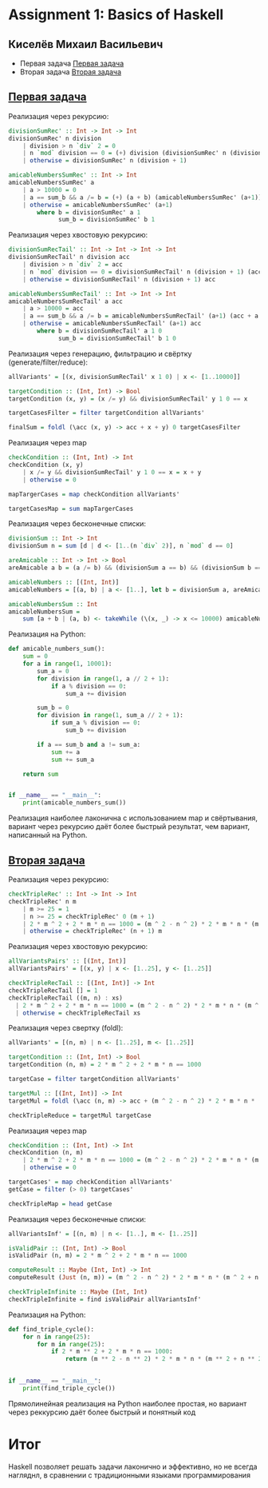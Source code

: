 # Assignment 1: Basics of Haskell


## Киселёв Михаил Васильевич
- Первая задача [Первая задача](https://projecteuler.net/problem=21) 
- Вторая задача [Вторая задача](https://projecteuler.net/problem=9)

## [Первая задача](https://projecteuler.net/problem=21)
Реализация через рекурсию: 
```haskell
divisionSumRec' :: Int -> Int -> Int
divisionSumRec' n division
    | division > n `div` 2 = 0
    | n `mod` division == 0 = (+) division (divisionSumRec' n (division + 1) )
    | otherwise = divisionSumRec' n (division + 1)

amicableNumbersSumRec' :: Int -> Int
amicableNumbersSumRec' a
    | a > 10000 = 0
    | a == sum_b && a /= b = (+) (a + b) (amicableNumbersSumRec' (a+1))
    | otherwise = amicableNumbersSumRec' (a+1)
        where b = divisionSumRec' a 1
              sum_b = divisionSumRec' b 1
```
Реализация через хвостовую рекурсию: 
```haskell
divisionSumRecTail' :: Int -> Int -> Int -> Int
divisionSumRecTail' n division acc
    | division > n `div` 2 = acc
    | n `mod` division == 0 = divisionSumRecTail' n (division + 1) (acc + division)
    | otherwise = divisionSumRecTail' n (division + 1) acc

amicableNumbersSumRecTail' :: Int -> Int -> Int
amicableNumbersSumRecTail' a acc
    | a > 10000 = acc
    | a == sum_b && a /= b = amicableNumbersSumRecTail' (a+1) (acc + a + b)
    | otherwise = amicableNumbersSumRecTail' (a+1) acc
        where b = divisionSumRecTail' a 1 0
              sum_b = divisionSumRecTail' b 1 0 
```

Реализация через генерацию, фильтрацию и свёртку (generate/filter/reduce): 
```haskell
allVariants' = [(x, divisionSumRecTail' x 1 0) | x <- [1..10000]]

targetCondition :: (Int, Int) -> Bool
targetCondition (x, y) = (x /= y) && divisionSumRecTail' y 1 0 == x

targetCasesFilter = filter targetCondition allVariants'

finalSum = foldl (\acc (x, y) -> acc + x + y) 0 targetCasesFilter

```
Реализация через map
```haskell
checkCondition :: (Int, Int) -> Int
checkCondition (x, y)
    | x /= y && divisionSumRecTail' y 1 0 == x = x + y
    | otherwise = 0

mapTargerCases = map checkCondition allVariants' 

targetCasesMap = sum mapTargerCases

```

Реализация через бесконечные списки: 
```haskell
divisionSum :: Int -> Int
divisionSum n = sum [d | d <- [1..(n `div` 2)], n `mod` d == 0]

areAmicable :: Int -> Int -> Bool
areAmicable a b = (a /= b) && (divisionSum a == b) && (divisionSum b == a)

amicableNumbers :: [(Int, Int)]
amicableNumbers = [(a, b) | a <- [1..], let b = divisionSum a, areAmicable a b]

amicableNumbersSum :: Int
amicableNumbersSum =
    sum [a + b | (a, b) <- takeWhile (\(x, _) -> x <= 10000) amicableNumbers]
```

Реализация на Python: 
```python
def amicable_numbers_sum():
    sum = 0
    for a in range(1, 10001):
        sum_a = 0
        for division in range(1, a // 2 + 1):
            if a % division == 0:
                sum_a += division

        sum_b = 0
        for division in range(1, sum_a // 2 + 1):
            if sum_a % division == 0:
                sum_b += division

        if a == sum_b and a != sum_a:
            sum += a
            sum += sum_a

    return sum


if __name__ == "__main__":
    print(amicable_numbers_sum())
```

Реализация наиболее лаконична с использованием map и свёртывания, вариант через рекурсию даёт более быстрый результат, чем вариант, написанный на Python.


## [Вторая задача](https://projecteuler.net/problem=9)

Реализация через рекурсию:
```haskell
checkTripleRec' :: Int -> Int -> Int
checkTripleRec' n m
    | m >= 25 = 1
    | n >= 25 = checkTripleRec' 0 (m + 1)
    | 2 * m ^ 2 + 2 * m * n == 1000 = (m ^ 2 - n ^ 2) * 2 * m * n * (m ^ 2 + n ^ 2)
    | otherwise = checkTripleRec' (n + 1) m

```
Реализация через хвостовую рекурсию:
```haskell
allVariantsPairs' :: [(Int, Int)]
allVariantsPairs' = [(x, y) | x <- [1..25], y <- [1..25]]

checkTripleRecTail :: [(Int, Int)] -> Int
checkTripleRecTail [] = 1  
checkTripleRecTail ((m, n) : xs)
  | 2 * m ^ 2 + 2 * m * n == 1000 = (m ^ 2 - n ^ 2) * 2 * m * n * (m ^ 2 + n ^ 2)
  | otherwise = checkTripleRecTail xs
```

Реализация через свертку (foldl):
```haskell
allVariants' = [(n, m) | n <- [1..25], m <- [1..25]]

targetCondition :: (Int, Int) -> Bool
targetCondition (n, m) = 2 * m ^ 2 + 2 * m * n == 1000

targetCase = filter targetCondition allVariants'

targetMul :: [(Int, Int)] -> Int
targetMul = foldl (\acc (n, m) -> acc + (m ^ 2 - n ^ 2) * 2 * m * n * (m ^ 2 + n ^ 2)) 0

checkTripleReduce = targetMul targetCase
```
Реализация через map
```haskell
checkCondition :: (Int, Int) -> Int
checkCondition (n, m)
    | 2 * m ^ 2 + 2 * m * n == 1000 = (m ^ 2 - n ^ 2) * 2 * m * n * (m ^ 2 + n ^ 2)
    | otherwise = 0

targetCases' = map checkCondition allVariants'
getCase = filter (> 0) targetCases'

checkTripleMap = head getCase
```

Реализация через бесконечные списки:
```haskell
allVariantsInf' = [(n, m) | n <- [1..], m <- [1..25]]

isValidPair :: (Int, Int) -> Bool
isValidPair (n, m) = 2 * m ^ 2 + 2 * m * n == 1000

computeResult :: Maybe (Int, Int) -> Int
computeResult (Just (n, m)) = (m ^ 2 - n ^ 2) * 2 * m * n * (m ^ 2 + n ^ 2)

checkTripleInfinite :: Maybe (Int, Int)
checkTripleInfinite = find isValidPair allVariantsInf'

```

Реализация на Python:
```python
def find_triple_cycle():
    for n in range(25):
        for m in range(25):
            if 2 * m ** 2 + 2 * m * n == 1000:
                return (m ** 2 - n ** 2) * 2 * m * n * (m ** 2 + n ** 2)
            

if __name__ == "__main__":
    print(find_triple_cycle())
```

Прямолинейная реализация на Python наиболее простая, но вариант через реккурсию даёт более быстрый и понятный код

# Итог 
Haskell позволяет решать задачи лаконично и эффективно, но не всегда нагляднл, в сравнении с традиционными языками программирования 

